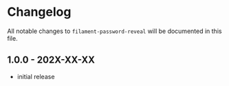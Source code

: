 # Changelog

All notable changes to `filament-password-reveal` will be documented in this file.

## 1.0.0 - 202X-XX-XX

- initial release
